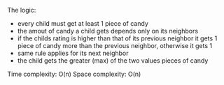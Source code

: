 The logic:
  - every child must get at least 1 piece of candy
  - the amout of candy a child gets depends only on its neighbors
  - if the childs rating is higher than that of its previous neighbor
    it gets 1 piece of candy more than the previous neighbor, otherwise it gets 1
  - same rule applies for its next neighbor
  - the child gets the greater (max) of the two values pieces of candy

Time complexity: O(n)
Space complexity: O(n)
